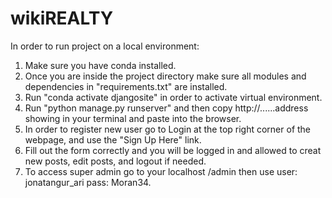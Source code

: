 # wikiREALTY

In order to run project on a local environment:

1) Make sure you have conda installed.
2) Once you are inside the project directory make sure all modules and dependencies in "requirements.txt" are installed.
3) Run "conda activate djangosite" in order to activate virtual environment.
4) Run "python manage.py runserver" and then copy http://......address showing in your terminal and paste into the browser.
5) In order to register new user go to Login at the top right corner of the webpage, and use the "Sign Up Here" link.
6) Fill out the form correctly and you will be logged in and allowed to creat new posts, edit posts, and logout if needed.
7) To access super admin go to your localhost /admin           then use user: jonatangur_ari pass: Moran34.
